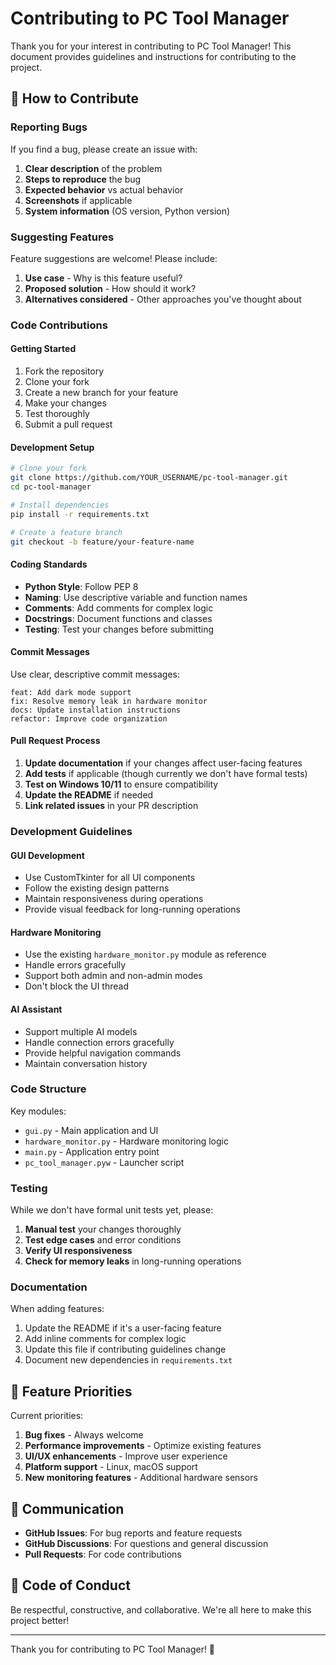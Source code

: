 # Contributing to PC Tool Manager

Thank you for your interest in contributing to PC Tool Manager! This document provides guidelines and instructions for contributing to the project.

## 🤝 How to Contribute

### Reporting Bugs

If you find a bug, please create an issue with:

1. **Clear description** of the problem
2. **Steps to reproduce** the bug
3. **Expected behavior** vs actual behavior
4. **Screenshots** if applicable
5. **System information** (OS version, Python version)

### Suggesting Features

Feature suggestions are welcome! Please include:

1. **Use case** - Why is this feature useful?
2. **Proposed solution** - How should it work?
3. **Alternatives considered** - Other approaches you've thought about

### Code Contributions

#### Getting Started

1. Fork the repository
2. Clone your fork
3. Create a new branch for your feature
4. Make your changes
5. Test thoroughly
6. Submit a pull request

#### Development Setup

```bash
# Clone your fork
git clone https://github.com/YOUR_USERNAME/pc-tool-manager.git
cd pc-tool-manager

# Install dependencies
pip install -r requirements.txt

# Create a feature branch
git checkout -b feature/your-feature-name
```

#### Coding Standards

- **Python Style**: Follow PEP 8
- **Naming**: Use descriptive variable and function names
- **Comments**: Add comments for complex logic
- **Docstrings**: Document functions and classes
- **Testing**: Test your changes before submitting

#### Commit Messages

Use clear, descriptive commit messages:

```
feat: Add dark mode support
fix: Resolve memory leak in hardware monitor
docs: Update installation instructions
refactor: Improve code organization
```

#### Pull Request Process

1. **Update documentation** if your changes affect user-facing features
2. **Add tests** if applicable (though currently we don't have formal tests)
3. **Test on Windows 10/11** to ensure compatibility
4. **Update the README** if needed
5. **Link related issues** in your PR description

### Development Guidelines

#### GUI Development

- Use CustomTkinter for all UI components
- Follow the existing design patterns
- Maintain responsiveness during operations
- Provide visual feedback for long-running operations

#### Hardware Monitoring

- Use the existing `hardware_monitor.py` module as reference
- Handle errors gracefully
- Support both admin and non-admin modes
- Don't block the UI thread

#### AI Assistant

- Support multiple AI models
- Handle connection errors gracefully
- Provide helpful navigation commands
- Maintain conversation history

### Code Structure

Key modules:

- `gui.py` - Main application and UI
- `hardware_monitor.py` - Hardware monitoring logic
- `main.py` - Application entry point
- `pc_tool_manager.pyw` - Launcher script

### Testing

While we don't have formal unit tests yet, please:

1. **Manual test** your changes thoroughly
2. **Test edge cases** and error conditions
3. **Verify UI responsiveness**
4. **Check for memory leaks** in long-running operations

### Documentation

When adding features:

1. Update the README if it's a user-facing feature
2. Add inline comments for complex logic
3. Update this file if contributing guidelines change
4. Document new dependencies in `requirements.txt`

## 🎯 Feature Priorities

Current priorities:

1. **Bug fixes** - Always welcome
2. **Performance improvements** - Optimize existing features
3. **UI/UX enhancements** - Improve user experience
4. **Platform support** - Linux, macOS support
5. **New monitoring features** - Additional hardware sensors

## 💬 Communication

- **GitHub Issues**: For bug reports and feature requests
- **GitHub Discussions**: For questions and general discussion
- **Pull Requests**: For code contributions

## 📜 Code of Conduct

Be respectful, constructive, and collaborative. We're all here to make this project better!

---

Thank you for contributing to PC Tool Manager! 🎉

